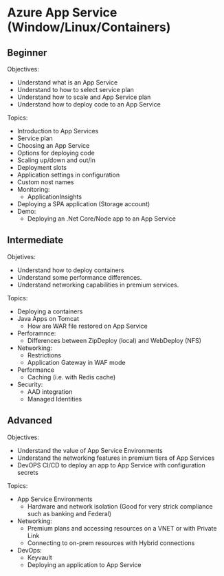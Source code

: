 # Azure App Service (Window/Linux/Containers)

## Beginner

Objectives:

- Understand what is an App Service
- Understand to how to select service plan
- Understand how to scale and App Service plan
- Understand how to deploy code to an App Service

Topics:

- Introduction to App Services
- Service plan
- Choosing an App Service
- Options for deploying code
- Scaling up/down and out/in
- Deployment slots
- Application settings in configuration
- Custom nost names
- Monitoring:
  - ApplicationInsights
- Deploying a SPA application (Storage account)
- Demo:
  - Deploying an .Net Core/Node app to an App Service

## Intermediate

Objetives:

- Understand how to deploy containers
- Understand some performance differences.
- Understand networking capabilities in premium services.

Topics:

- Deploying a containers
- Java Apps on Tomcat
  - How are WAR file restored on App Service
- Perforamnce:
  - Differences between ZipDeploy (local) and WebDeploy (NFS)
- Networking:
  - Restrictions
  - Application Gateway in WAF mode
- Performance
  - Caching (i.e. with Redis cache)
- Security:
  - AAD integration
  - Managed Identities

## Advanced

Objectives:

- Understand the value of App Service Environments
- Understand the networking features in premium tiers of App Services
- DevOPS CI/CD to deploy an app to App Service with configuration secrets

Topics:

- App Service Environments
  - Hardware and network isolation (Good for very strick compliance such as banking and Federal)
- Networking:
  - Premium plans and accessing resources on a VNET or with Private Link
  - Connecting to on-prem resources with Hybrid connections
- DevOps:
  - Keyvault
  - Deploying an application to App Service
